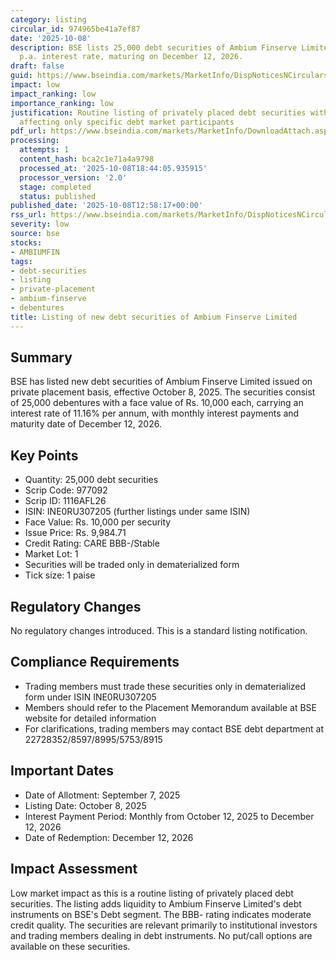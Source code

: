 ```yaml
---
category: listing
circular_id: 974965be41a7ef87
date: '2025-10-08'
description: BSE lists 25,000 debt securities of Ambium Finserve Limited with 11.16%
  p.a. interest rate, maturing on December 12, 2026.
draft: false
guid: https://www.bseindia.com/markets/MarketInfo/DispNoticesNCirculars.aspx?Noticeid={C081B288-542C-4B4C-A5EB-BF126F16366A}&noticeno=20251008-40&dt=10/08/2025&icount=40&totcount=67&flag=0
impact: low
impact_ranking: low
importance_ranking: low
justification: Routine listing of privately placed debt securities with standard terms,
  affecting only specific debt market participants
pdf_url: https://www.bseindia.com/markets/MarketInfo/DownloadAttach.aspx?id=20251008-40&attachedId=
processing:
  attempts: 1
  content_hash: bca2c1e71a4a9798
  processed_at: '2025-10-08T18:44:05.935915'
  processor_version: '2.0'
  stage: completed
  status: published
published_date: '2025-10-08T12:58:17+00:00'
rss_url: https://www.bseindia.com/markets/MarketInfo/DispNoticesNCirculars.aspx?Noticeid={C081B288-542C-4B4C-A5EB-BF126F16366A}&noticeno=20251008-40&dt=10/08/2025&icount=40&totcount=67&flag=0
severity: low
source: bse
stocks:
- AMBIUMFIN
tags:
- debt-securities
- listing
- private-placement
- ambium-finserve
- debentures
title: Listing of new debt securities of Ambium Finserve Limited
---
```


## Summary

BSE has listed new debt securities of Ambium Finserve Limited issued on private placement basis, effective October 8, 2025. The securities consist of 25,000 debentures with a face value of Rs. 10,000 each, carrying an interest rate of 11.16% per annum, with monthly interest payments and maturity date of December 12, 2026.

## Key Points

- Quantity: 25,000 debt securities
- Scrip Code: 977092
- Scrip ID: 1116AFL26
- ISIN: INE0RU307205 (further listings under same ISIN)
- Face Value: Rs. 10,000 per security
- Issue Price: Rs. 9,984.71
- Credit Rating: CARE BBB-/Stable
- Market Lot: 1
- Securities will be traded only in dematerialized form
- Tick size: 1 paise

## Regulatory Changes

No regulatory changes introduced. This is a standard listing notification.

## Compliance Requirements

- Trading members must trade these securities only in dematerialized form under ISIN INE0RU307205
- Members should refer to the Placement Memorandum available at BSE website for detailed information
- For clarifications, trading members may contact BSE debt department at 22728352/8597/8995/5753/8915

## Important Dates

- Date of Allotment: September 7, 2025
- Listing Date: October 8, 2025
- Interest Payment Period: Monthly from October 12, 2025 to December 12, 2026
- Date of Redemption: December 12, 2026

## Impact Assessment

Low market impact as this is a routine listing of privately placed debt securities. The listing adds liquidity to Ambium Finserve Limited's debt instruments on BSE's Debt segment. The BBB- rating indicates moderate credit quality. The securities are relevant primarily to institutional investors and trading members dealing in debt instruments. No put/call options are available on these securities.